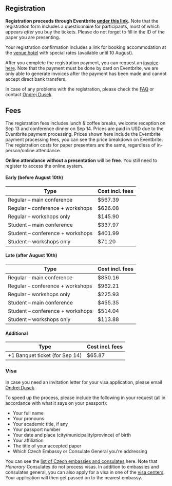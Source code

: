 ## Registration

**Registration proceeds through Eventbrite [under this link](https://www.eventbrite.com/e/678564603997).**
Note that the registration form includes a questionnaire for participants, most of which appears _after_ you buy the tickets.
Please do not forget to fill in the ID of the paper you are presenting.

Your registration confirmation includes a link for booking accommodation at the [venue hotel](venue.html) with special rates (available until 10 August).

After you complete the registration payment, you can request an [invoice here](invoice.html). Note that the payment must be done by card on Eventbrite, we are only able to generate invoices after the payment has been made and cannot accept direct bank transfers.

In case of any problems with the registration, please check the [FAQ](help.html) or contact [Ondrej Dusek](https://ufal.mff.cuni.cz/ondrej-dusek).

## Fees

The registration fees includes lunch & coffee breaks, welcome reception on Sep 13 and conference dinner on Sep 14. 
Prices are paid in USD due to the Eventbrite payment processing.
Prices shown here include the Eventbrite payment processing fees, you can see the price breakdown on Eventbrite.
The registration costs for paper presenters are the same, regardless of in-person/online attendance.

**Online attendance without a presentation** will be **free**. You still need to register to access the online system.

#### Early (before August 10th)

| Type                             | Cost incl. fees |
| ----                             | --- |
| Regular – main conference        | $567.39 |
| Regular – conference + workshops | $626.08 |
| Regular – workshops only         | $145.90 |
| Student – main conference        | $337.97 |
| Student – conference + workshops | $401.99 |
| Student – workshops only         |  $71.20 |

#### Late (after August 10th)

| Type                             | Cost incl. fees |
| ----                             | --- |
| Regular – main conference        | $850.16 |
| Regular – conference + workshops | $962.21 |
| Regular – workshops only         | $225.93 |
| Student – main conference        | $455.35 |
| Student – conference + workshops | $514.04 |
| Student – workshops only         | $113.88 |


#### Additional


| Type                             | Cost incl. fees |
| ----                             | --- |
| +1 Banquet ticket (for Sep 14)   | $65.87 |

### Visa

In case you need an invitation letter for your visa application, please email [Ondrej Dusek](https://ufal.mff.cuni.cz/ondrej-dusek).

To speed up the process, please include the following in your request (all in accordance with what it says on your passport):

* Your full name
* Your pronouns
* Your academic title, if any
* Your passport number
* Your date and place (city/municipality/province) of birth
* Your affiliation
* The title of your accepted paper
* Which Czech Embassy or Consulate General you're addressing 


You can see the [list of Czech embassies and consulates](https://www.mzv.cz/jnp/en/diplomatic_missions/czech_missions_abroad/index.html) here. Note that _Honorary_ Consulates do not process visas. In addition to embassies and consulates general, you can also apply for a visa in one of the [visa centers](https://www.mzv.cz/jnp/en/information_for_aliens/short_stay_visa/outsourcing/index.html). Your application will then get passed on to the nearest embassy.
